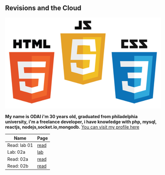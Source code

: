 ## Revisions and the Cloud

![img](assesst/logo.png)


**My name is ODAI i'm 30 years old, graduated from philadelphia university, i'm a freelance developer, i have knowledge with php, mysql, reactjs, nodejs,socket.io,mongodb.** [You can visit my profile here](https://github.com/odai1990)


| Name          |            Page       |
| ------------- | ------------- |
| Read: lab 01 | [read](Read:lab01.md) |
| Lab: 02a | [lab](Lab:02a.md) |
| Read: 02a | [read](Read:02a.md) |
| Read: 02b | [read](Read:02b.md) |


